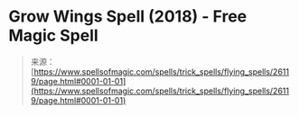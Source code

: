 <!--yml
category: 未分类
date: 2024-06-12 19:13:46
-->

# Grow Wings Spell (2018) - Free Magic Spell

> 来源：[https://www.spellsofmagic.com/spells/trick_spells/flying_spells/26119/page.html#0001-01-01](https://www.spellsofmagic.com/spells/trick_spells/flying_spells/26119/page.html#0001-01-01)